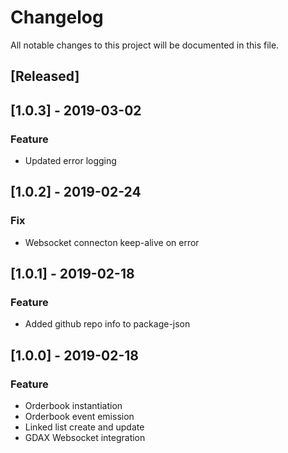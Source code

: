 # Changelog
All notable changes to this project will be documented in this file.

## [Released]

## [1.0.3] - 2019-03-02
### Feature
- Updated error logging

## [1.0.2] - 2019-02-24
### Fix
- Websocket connecton keep-alive on error

## [1.0.1] - 2019-02-18
### Feature
- Added github repo info to package-json

## [1.0.0] - 2019-02-18
### Feature
- Orderbook instantiation
- Orderbook event emission
- Linked list create and update
- GDAX Websocket integration
